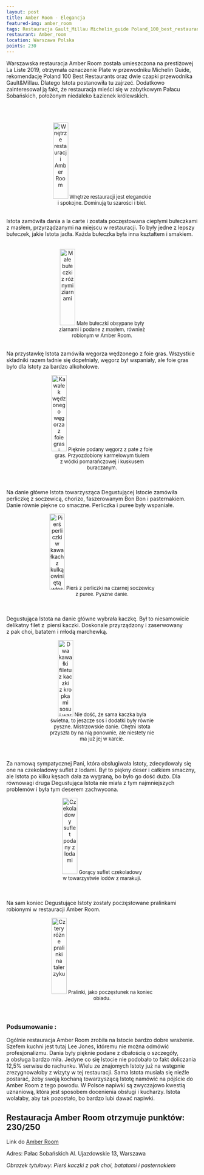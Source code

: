 ```yaml
---
layout: post
title: Amber Room - Elegancja
featured-img: amber_room
tags: Restauracja Gault_Millau Michelin_guide Poland_100_best_restaurants Michelin_plate
restaurant: Amber_room
location: Warszawa Polska
points: 230
---
```


Warszawska restauracja Amber Room została umieszczona na&nbsp;prestiżowej La Liste 2019,
 otrzymała oznaczenie Plate w&nbsp;przewodniku Michelin Guide, rekomendację Poland 100 Best Restaurants
  oraz dwie czapki przewodnika Gault&Millau.
  Dlatego Istota postanowiła tu zajrzeć. Dodatkowo zainteresował ją fakt, że&nbsp;restauracja mieści się w&nbsp;zabytkowym Pałacu Sobańskich, położonym niedaleko Łazienek królewskich.

<br />&ensp;&ensp;&ensp;
<center><div style="width:55%">
 <img src="{{site.img_url}}/assets/img/posts/ar_wnetrze.jpg" alt="Wnętrze restauracji Amber Room"
 height="200px" width="40px" />
 <font size="2">
 Wnętrze restauracji jest eleganckie i&nbsp;spokojne. Dominują tu szarości i&nbsp;biel.
 </font>
</div></center>
<br />

Istota zamówiła dania a la carte i&nbsp;została poczęstowana ciepłymi bułeczkami z&nbsp;masłem,
 przyrządzanymi na miejscu w restauracji. To były jedne z&nbsp;lepszy bułeczek, jakie Istota jadła.
  Każda bułeczka była inna kształtem i&nbsp;smakiem.
<br />&ensp;&ensp;&ensp;
<center><div style="width:55%">
 <img src="{{site.img_url}}/assets/img/posts/ar_buleczki.jpg" alt="Małe bułeczki z&nbsp;różnymi ziarnami"
 height="200px" width="40px" />
 <font size="2">
     Małe bułeczki obsypane były ziarnami i&nbsp;podane z&nbsp;masłem, również robionym w&nbsp;Amber Room.
 </font>
</div></center>
<br />

Na przystawkę Istota zamówiła węgorza wędzonego z&nbsp;foie gras. Wszystkie składniki razem ładnie się dopełniały,
 węgorz był wspaniały, ale foie gras było dla Istoty za&nbsp;bardzo alkoholowe.
<center><div style="width:55%">
 <img src="{{site.img_url}}/assets/img/posts/ar_wegorz.jpg" alt=" Kawałek wędzonego węgorza z foie gras i
  kuskusem buraczanym" height="200px" width="40px" />
 <font size="2">
Pięknie podany węgorz z&nbsp;pate z&nbsp;foie gras. Przyozdobiony karmelowym tiulem z&nbsp;wódki pomarańczowej i&nbsp;kuskusem buraczanym.
 </font>
</div></center>
<br />&ensp;&ensp;

Na danie główne Istota towarzysząca Degustującej Istocie zamówiła perliczkę z&nbsp;soczewicą, chorizo,
faszerowanym Bon Bon i&nbsp;pasternakiem. Danie równie piękne co smaczne. Perliczka i&nbsp;puree były wspaniałe.
<center><div style="width:55%">
 <img src="{{site.img_url}}/assets/img/posts/ar_perliczka.jpg" alt="Pierś perliczki w kawałkach z kulką owiniętą
  włoską kapustą " height="200px" width="40px" />
 <font size="2">
Pierś z perliczki na czarnej soczewicy z&nbsp;puree. Pyszne danie.
 </font>
</div></center>
<br />&ensp;&ensp;

Degustująca Istota na danie główne wybrała kaczkę. Był to niesamowicie delikatny filet z &nbsp;piersi kaczki.
 Doskonale przyrządzony i&nbsp;zaserwowany z&nbsp;pak choi, batatem i&nbsp;młodą marchewką.
<center><div style="width:55%">
 <img src="{{site.img_url}}/assets/img/posts/ar_kaczaka.jpg" alt="Dwa kawałki filetu z&nbsp;kaczki z&nbsp;kropkami sosu i&nbsp;warzywami" height="200px" width="40px" />
 <font size="2">
Nie dość, że&nbsp;sama kaczka była świetna, to jeszcze sos i&nbsp;dodatki były równie pyszne. Mistrzowskie danie.
 Chętni Istota przyszła by na nią ponownie, ale niestety nie ma już jej w&nbsp;karcie.
 </font>
</div></center>
<br />&ensp;&ensp;

Za namową sympatycznej Pani, która obsługiwała Istoty,
 zdecydowały się one na czekoladowy suflet z&nbsp;lodami. Był to piękny deser i&nbsp;całkiem smaczny,
 ale Istota po kilku kęsach dała za wygraną, bo było go dość dużo. Dla równowagi druga
Degustująca Istota nie miała z&nbsp;tym najmniejszych problemów i&nbsp;była tym deserem zachwycona.
<center><div style="width:55%">
 <img src="{{site.img_url}}/assets/img/posts/ar_suflet.jpg" alt="Czekoladowy suflet podany z lodami"
 height="200px" width="40px" />
 <font size="2">
Gorący suflet czekoladowy w&nbsp;towarzystwie lodów z&nbsp;marakuji.
 </font>
</div></center>
<br />&ensp;&ensp;&ensp;

Na sam koniec Degustujące Istoty zostały poczęstowane pralinkami robionymi w&nbsp;restauracji Amber Room.
<center><div style="width:55%">
 <img src="{{site.img_url}}/assets/img/posts/ar_pralinki.jpg" alt="Cztery różne pralinki na talerzyku"
  height="200px" width="40px" />
 <font size="2">
Pralinki, jako poczęstunek na koniec obiadu.
 </font>
</div></center>
<br />&ensp;&ensp;&ensp;

### Podsumowanie :

Ogólnie restauracja Amber Room zrobiła na Istocie bardzo dobre wrażenie. Szefem kuchni jest tutaj Lee Jones,
 któremu nie można odmówić profesjonalizmu. Dania były pięknie podane z&nbsp;dbałością o&nbsp;szczegóły,
  a&nbsp;obsługa bardzo miła. Jedyne co się Istocie nie podobało to fakt doliczania 12,5% serwisu do rachunku.
  Wielu ze znajomych Istoty już na wstępnie zrezygnowałoby z&nbsp;wizyty w tej restauracji.
  Sama Istota musiała się nieźle postarać, żeby swoją kochaną towarzyszącą Istotę namówić na pójście
  do Amber Room z&nbsp;tego powodu.
   W Polsce napiwki są zwyczajowo kwestią uznaniową, która jest sposobem docenienia obsługi i&nbsp;kucharzy.
    Istota wolałaby, aby tak pozostało, bo bardzo lubi dawać napiwki.

## Restauracja Amber Room otrzymuje punktów: **230/250**
Link do [Amber Room]

Adres:
Pałac Sobańskich
Al. Ujazdowskie 13, Warszawa

_Obrazek tytułowy: Pierś kaczki z pak choi, batatami i&nbsp;pasternakiem_

[Amber Room]: https://www.amber-room.pl/



